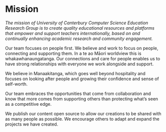 # Mission

*The mission of University of Canterbury Computer Science Education Research Group is to create quality educational resources and platforms that empower and support teachers internationally, based on and continually enhancing academic research and community engagement.*

Our team focuses on people first.
We believe and work to focus on people, connecting and supporting them.
In a te ao Māori worldview this is whakawhanaungatanga.
Our connections and care for people enables us to have strong relationships with everyone we work alongside and support.

We believe in Manaakitanga, which goes well beyond hospitality and focuses on looking after people and growing their confidence and sense of self-worth.

Our team embraces the opportunities that come from collaboration and know that more comes from supporting others than protecting what’s seen as a competitive edge.

We publish our content open source to allow our creations to be shared with as many people as possible.
We encourage others to adapt and expand the projects we have created.
